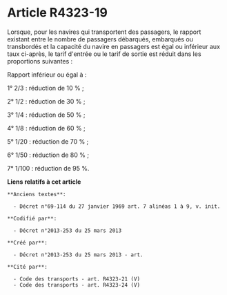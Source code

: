 # Article R4323-19

Lorsque, pour les navires qui transportent des passagers, le rapport existant entre le nombre de passagers débarqués,
embarqués ou transbordés et la capacité du navire en passagers est égal ou inférieur aux taux ci-après, le tarif d'entrée ou
le tarif de sortie est réduit dans les proportions suivantes :

Rapport inférieur ou égal à :

1° 2/3 : réduction de 10 % ;

2° 1/2 : réduction de 30 % ;

3° 1/4 : réduction de 50 % ;

4° 1/8 : réduction de 60 % ;

5° 1/20 : réduction de 70 % ;

6° 1/50 : réduction de 80 % ;

7° 1/100 : réduction de 95 %.

**Liens relatifs à cet article**

	**Anciens textes**:

	  - Décret n°69-114 du 27 janvier 1969 art. 7 alinéas 1 à 9, v. init.

	**Codifié par**:

	  - Décret n°2013-253 du 25 mars 2013

	**Créé par**:

	  - Décret n°2013-253 du 25 mars 2013 - art.

	**Cité par**:

	  - Code des transports - art. R4323-21 (V)
	  - Code des transports - art. R4323-24 (V)
